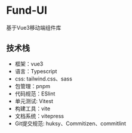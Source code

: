# Fund-UI
基于Vue3移动端组件库

## 技术栈
 - 框架：vue3
 - 语言：Typescript
 - css: tailwind.css、sass
 - 包管理：pnpm
 - 代码规范：ESlint
 - 单元测试: Vitest
 - 构建工具：vite
 - 文档系统：vitepress
 - Git提交规范:  huksy、Commitizen、commitlint




